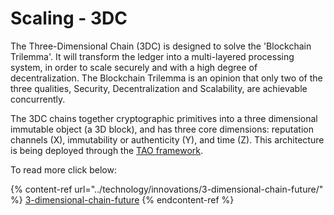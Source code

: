 # Scaling - 3DC

The Three-Dimensional Chain (3DC) is designed to solve the 'Blockchain Trilemma'. It will transform the ledger into a multi-layered processing system, in order to scale securely and with a high degree of decentralization. The Blockchain Trilemma is an opinion that only two of the three qualities, Security, Decentralization and Scalability, are achievable concurrently.

The 3DC chains together cryptographic primitives into a three dimensional immutable object (a 3D block), and has three core dimensions: reputation channels (X), immutability or authenticity (Y), and time (Z). This architecture is being deployed through the [TAO framework](https://nexus.io/ResourceHub/roadmap).

To read more click below:

{% content-ref url="../technology/innovations/3-dimensional-chain-future/" %}
[3-dimensional-chain-future](../technology/innovations/3-dimensional-chain-future/)
{% endcontent-ref %}
